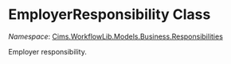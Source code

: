 # EmployerResponsibility Class 

*Namespace*: [Cims.WorkflowLib.Models.Business.Responsibilities](Cims.WorkflowLib.Models.Business.Responsibilities.md)

Employer responsibility.
